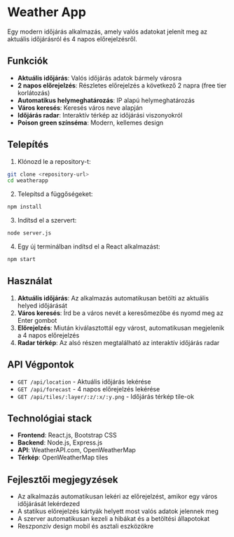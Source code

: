 # Weather App

Egy modern időjárás alkalmazás, amely valós adatokat jelenít meg az aktuális időjárásról és 4 napos előrejelzésről.

## Funkciók

- **Aktuális időjárás**: Valós időjárás adatok bármely városra
- **2 napos előrejelzés**: Részletes előrejelzés a következő 2 napra (free tier korlátozás)
- **Automatikus helymeghatározás**: IP alapú helymeghatározás
- **Város keresés**: Keresés város neve alapján
- **Időjárás radar**: Interaktív térkép az időjárási viszonyokról
- **Poison green színséma**: Modern, kellemes design

## Telepítés

1. Klónozd le a repository-t:
```bash
git clone <repository-url>
cd weatherapp
```

2. Telepítsd a függőségeket:
```bash
npm install
```

3. Indítsd el a szervert:
```bash
node server.js
```

4. Egy új terminálban indítsd el a React alkalmazást:
```bash
npm start
```

## Használat

1. **Aktuális időjárás**: Az alkalmazás automatikusan betölti az aktuális helyed időjárását
2. **Város keresés**: Írd be a város nevét a keresőmezőbe és nyomd meg az Enter gombot
3. **Előrejelzés**: Miután kiválasztottál egy várost, automatikusan megjelenik a 4 napos előrejelzés
4. **Radar térkép**: Az alsó részen megtalálható az interaktív időjárás radar

## API Végpontok

- `GET /api/location` - Aktuális időjárás lekérése
- `GET /api/forecast` - 4 napos előrejelzés lekérése
- `GET /api/tiles/:layer/:z/:x/:y.png` - Időjárás térkép tile-ok

## Technológiai stack

- **Frontend**: React.js, Bootstrap CSS
- **Backend**: Node.js, Express.js
- **API**: WeatherAPI.com, OpenWeatherMap
- **Térkép**: OpenWeatherMap tiles

## Fejlesztői megjegyzések

- Az alkalmazás automatikusan lekéri az előrejelzést, amikor egy város időjárását lekérdezed
- A statikus előrejelzés kártyák helyett most valós adatok jelennek meg
- A szerver automatikusan kezeli a hibákat és a betöltési állapotokat
- Reszponzív design mobil és asztali eszközökre
